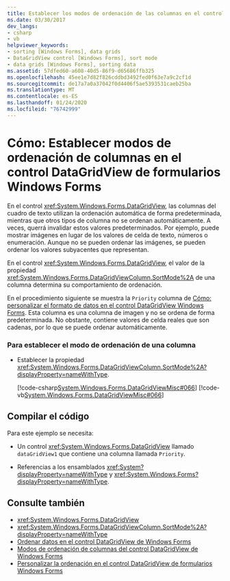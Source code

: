 ```yaml
---
title: Establecer los modos de ordenación de las columnas en el control DataGridView
ms.date: 03/30/2017
dev_langs:
- csharp
- vb
helpviewer_keywords:
- sorting [Windows Forms], data grids
- DataGridView control [Windows Forms], sort mode
- data grids [Windows Forms], sorting data
ms.assetid: 57dfed60-a608-40d5-86f9-d65686ffb325
ms.openlocfilehash: 45ee1e7d82f826cddbd3492fed0f63e7a9c2cf1d
ms.sourcegitcommit: de17a7a0a37042f0d4406f5ae5393531caeb25ba
ms.translationtype: MT
ms.contentlocale: es-ES
ms.lasthandoff: 01/24/2020
ms.locfileid: "76742999"
---
```

# <a name="how-to-set-the-sort-modes-for-columns-in-the-windows-forms-datagridview-control"></a>Cómo: Establecer modos de ordenación de columnas en el control DataGridView de formularios Windows Forms
En el control <xref:System.Windows.Forms.DataGridView>, las columnas del cuadro de texto utilizan la ordenación automática de forma predeterminada, mientras que otros tipos de columna no se ordenan automáticamente. A veces, querrá invalidar estos valores predeterminados. Por ejemplo, puede mostrar imágenes en lugar de los valores de celda de texto, números o enumeración. Aunque no se pueden ordenar las imágenes, se pueden ordenar los valores subyacentes que representan.  
  
 En el control <xref:System.Windows.Forms.DataGridView>, el valor de la propiedad <xref:System.Windows.Forms.DataGridViewColumn.SortMode%2A> de una columna determina su comportamiento de ordenación.  
  
 En el procedimiento siguiente se muestra la `Priority` columna de [Cómo: personalizar el formato de datos en el control DataGridView Windows Forms](how-to-customize-data-formatting-in-the-windows-forms-datagridview-control.md). Esta columna es una columna de imagen y no se ordena de forma predeterminada. No obstante, contiene valores de celda reales que son cadenas, por lo que se puede ordenar automáticamente.  
  
### <a name="to-set-the-sort-mode-for-a-column"></a>Para establecer el modo de ordenación de una columna  
  
- Establecer la propiedad <xref:System.Windows.Forms.DataGridViewColumn.SortMode%2A?displayProperty=nameWithType>.  
  
     [!code-csharp[System.Windows.Forms.DataGridViewMisc#066](~/samples/snippets/csharp/VS_Snippets_Winforms/System.Windows.Forms.DataGridViewMisc/CS/datagridviewmisc.cs#066)]
     [!code-vb[System.Windows.Forms.DataGridViewMisc#066](~/samples/snippets/visualbasic/VS_Snippets_Winforms/System.Windows.Forms.DataGridViewMisc/VB/datagridviewmisc.vb#066)]  
  
## <a name="compiling-the-code"></a>Compilar el código  
 Para este ejemplo se necesita:  
  
- Un control <xref:System.Windows.Forms.DataGridView> llamado `dataGridView1` que contiene una columna llamada `Priority`.  
  
- Referencias a los ensamblados <xref:System?displayProperty=nameWithType> y <xref:System.Windows.Forms?displayProperty=nameWithType>.  
  
## <a name="see-also"></a>Consulte también

- <xref:System.Windows.Forms.DataGridView>
- <xref:System.Windows.Forms.DataGridViewColumn.SortMode%2A?displayProperty=nameWithType>
- [Ordenar datos en el control DataGridView de Windows Forms](sorting-data-in-the-windows-forms-datagridview-control.md)
- [Modos de ordenación de columnas del control DataGridView de Windows Forms](column-sort-modes-in-the-windows-forms-datagridview-control.md)
- [Personalizar la ordenación en el control DataGridView de formularios Windows Forms](how-to-customize-sorting-in-the-windows-forms-datagridview-control.md)
